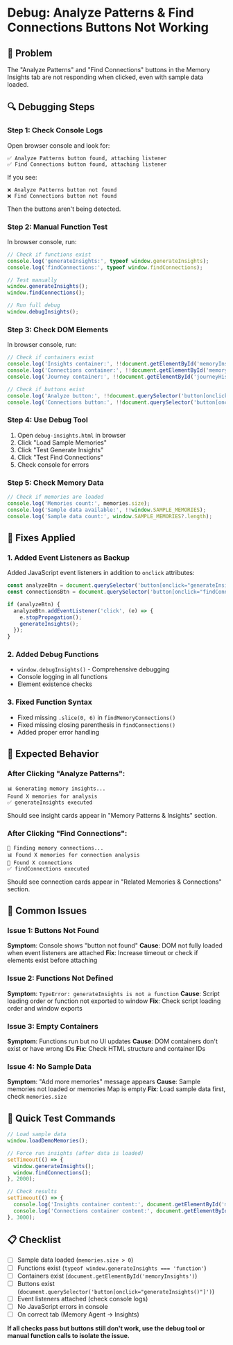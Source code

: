 # Debug: Analyze Patterns & Find Connections Buttons Not Working

## 🐛 **Problem**
The "Analyze Patterns" and "Find Connections" buttons in the Memory Insights tab are not responding when clicked, even with sample data loaded.

## 🔍 **Debugging Steps**

### **Step 1: Check Console Logs**
Open browser console and look for:
```
✅ Analyze Patterns button found, attaching listener
✅ Find Connections button found, attaching listener
```

If you see:
```
❌ Analyze Patterns button not found
❌ Find Connections button not found
```
Then the buttons aren't being detected.

### **Step 2: Manual Function Test**
In browser console, run:
```javascript
// Check if functions exist
console.log('generateInsights:', typeof window.generateInsights);
console.log('findConnections:', typeof window.findConnections);

// Test manually
window.generateInsights();
window.findConnections();

// Run full debug
window.debugInsights();
```

### **Step 3: Check DOM Elements**
In browser console, run:
```javascript
// Check if containers exist
console.log('Insights container:', !!document.getElementById('memoryInsights'));
console.log('Connections container:', !!document.getElementById('memoryConnections'));
console.log('Journey container:', !!document.getElementById('journeyHistory'));

// Check if buttons exist
console.log('Analyze button:', !!document.querySelector('button[onclick="generateInsights()"]'));
console.log('Connections button:', !!document.querySelector('button[onclick="findConnections()"]'));
```

### **Step 4: Use Debug Tool**
1. Open `debug-insights.html` in browser
2. Click "Load Sample Memories"
3. Click "Test Generate Insights"
4. Click "Test Find Connections"
5. Check console for errors

### **Step 5: Check Memory Data**
```javascript
// Check if memories are loaded
console.log('Memories count:', memories.size);
console.log('Sample data available:', !!window.SAMPLE_MEMORIES);
console.log('Sample data count:', window.SAMPLE_MEMORIES?.length);
```

## 🔧 **Fixes Applied**

### **1. Added Event Listeners as Backup**
Added JavaScript event listeners in addition to `onclick` attributes:
```javascript
const analyzeBtn = document.querySelector('button[onclick="generateInsights()"]');
const connectionsBtn = document.querySelector('button[onclick="findConnections()"]');

if (analyzeBtn) {
  analyzeBtn.addEventListener('click', (e) => {
    e.stopPropagation();
    generateInsights();
  });
}
```

### **2. Added Debug Functions**
- `window.debugInsights()` - Comprehensive debugging
- Console logging in all functions
- Element existence checks

### **3. Fixed Function Syntax**
- Fixed missing `.slice(0, 6)` in `findMemoryConnections()`
- Fixed missing closing parenthesis in `findConnections()`
- Added proper error handling

## 🎯 **Expected Behavior**

### **After Clicking "Analyze Patterns":**
```
📊 Generating memory insights...
Found X memories for analysis
✅ generateInsights executed
```

Should see insight cards appear in "Memory Patterns & Insights" section.

### **After Clicking "Find Connections":**
```
🔗 Finding memory connections...
📊 Found X memories for connection analysis
🔗 Found X connections
✅ findConnections executed
```

Should see connection cards appear in "Related Memories & Connections" section.

## 🚨 **Common Issues**

### **Issue 1: Buttons Not Found**
**Symptom**: Console shows "button not found"
**Cause**: DOM not fully loaded when event listeners are attached
**Fix**: Increase timeout or check if elements exist before attaching

### **Issue 2: Functions Not Defined**
**Symptom**: `TypeError: generateInsights is not a function`
**Cause**: Script loading order or function not exported to window
**Fix**: Check script loading order and window exports

### **Issue 3: Empty Containers**
**Symptom**: Functions run but no UI updates
**Cause**: DOM containers don't exist or have wrong IDs
**Fix**: Check HTML structure and container IDs

### **Issue 4: No Sample Data**
**Symptom**: "Add more memories" message appears
**Cause**: Sample memories not loaded or memories Map is empty
**Fix**: Load sample data first, check `memories.size`

## 🧪 **Quick Test Commands**

```javascript
// Load sample data
window.loadDemoMemories();

// Force run insights (after data is loaded)
setTimeout(() => {
  window.generateInsights();
  window.findConnections();
}, 2000);

// Check results
setTimeout(() => {
  console.log('Insights container content:', document.getElementById('memoryInsights').innerHTML);
  console.log('Connections container content:', document.getElementById('memoryConnections').innerHTML);
}, 3000);
```

## 📋 **Checklist**

- [ ] Sample data loaded (`memories.size > 0`)
- [ ] Functions exist (`typeof window.generateInsights === 'function'`)
- [ ] Containers exist (`document.getElementById('memoryInsights')`)
- [ ] Buttons exist (`document.querySelector('button[onclick="generateInsights()"]')`)
- [ ] Event listeners attached (check console logs)
- [ ] No JavaScript errors in console
- [ ] On correct tab (Memory Agent → Insights)

**If all checks pass but buttons still don't work, use the debug tool or manual function calls to isolate the issue.**
